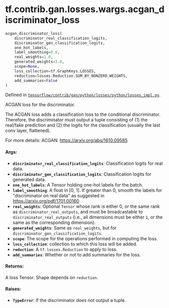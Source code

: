 <div itemscope itemtype="http://developers.google.com/ReferenceObject">
<meta itemprop="name" content="tf.contrib.gan.losses.wargs.acgan_discriminator_loss" />
</div>

# tf.contrib.gan.losses.wargs.acgan_discriminator_loss

``` python
acgan_discriminator_loss(
    discriminator_real_classification_logits,
    discriminator_gen_classification_logits,
    one_hot_labels,
    label_smoothing=0.0,
    real_weights=1.0,
    generated_weights=1.0,
    scope=None,
    loss_collection=tf.GraphKeys.LOSSES,
    reduction=losses.Reduction.SUM_BY_NONZERO_WEIGHTS,
    add_summaries=False
)
```



Defined in [`tensorflow/contrib/gan/python/losses/python/losses_impl.py`](https://www.tensorflow.org/code/tensorflow/contrib/gan/python/losses/python/losses_impl.py).

ACGAN loss for the discriminator.

The ACGAN loss adds a classification loss to the conditional discriminator.
Therefore, the discriminator must output a tuple consisting of
  (1) the real/fake prediction and
  (2) the logits for the classification (usually the last conv layer,
      flattened).

For more details:
  ACGAN: https://arxiv.org/abs/1610.09585

#### Args:

* <b>`discriminator_real_classification_logits`</b>: Classification logits for real
    data.
* <b>`discriminator_gen_classification_logits`</b>: Classification logits for generated
    data.
* <b>`one_hot_labels`</b>: A Tensor holding one-hot labels for the batch.
* <b>`label_smoothing`</b>: A float in [0, 1]. If greater than 0, smooth the labels for
    "discriminator on real data" as suggested in
    https://arxiv.org/pdf/1701.00160
* <b>`real_weights`</b>: Optional `Tensor` whose rank is either 0, or the same rank as
    `discriminator_real_outputs`, and must be broadcastable to
    `discriminator_real_outputs` (i.e., all dimensions must be either `1`, or
    the same as the corresponding dimension).
* <b>`generated_weights`</b>: Same as `real_weights`, but for
    `discriminator_gen_classification_logits`.
* <b>`scope`</b>: The scope for the operations performed in computing the loss.
* <b>`loss_collection`</b>: collection to which this loss will be added.
* <b>`reduction`</b>: A `tf.losses.Reduction` to apply to loss.
* <b>`add_summaries`</b>: Whether or not to add summaries for the loss.


#### Returns:

A loss Tensor. Shape depends on `reduction`.


#### Raises:

* <b>`TypeError`</b>: If the discriminator does not output a tuple.